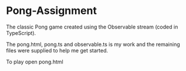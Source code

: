 # Pong-Assignment

The classic Pong game created using the Observable stream (coded in TypeScript).

The pong.html, pong.ts and observable.ts is my work and the remaining files were supplied to help me get started.

To play open pong.html





